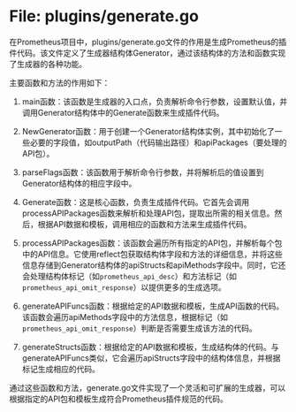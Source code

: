 # File: plugins/generate.go

在Prometheus项目中，plugins/generate.go文件的作用是生成Prometheus的插件代码。该文件定义了生成器结构体Generator，通过该结构体的方法和函数实现了生成器的各种功能。

主要函数和方法的作用如下：

1. main函数：该函数是生成器的入口点，负责解析命令行参数，设置默认值，并调用Generator结构体中的Generate函数来生成插件代码。

2. NewGenerator函数：用于创建一个Generator结构体实例，其中初始化了一些必要的字段值，如outputPath（代码输出路径）和apiPackages（要处理的API包）。

3. parseFlags函数：该函数用于解析命令行参数，并将解析后的值设置到Generator结构体的相应字段中。

4. Generate函数：这是核心函数，负责生成插件代码。它首先会调用processAPIPackages函数来解析和处理API包，提取出所需的相关信息。然后，根据API数据和模板，调用相应的函数和方法来生成插件代码。

5. processAPIPackages函数：该函数会遍历所有指定的API包，并解析每个包中的API信息。它使用reflect包获取结构体字段和方法的详细信息，并将这些信息存储到Generator结构体的apiStructs和apiMethods字段中。同时，它还会处理结构体标记（如`prometheus_api_desc`）和方法标记（如`prometheus_api_omit_response`）以提供更多的生成选项。

6. generateAPIFuncs函数：根据给定的API数据和模板，生成API函数的代码。该函数会遍历apiMethods字段中的方法信息，根据标记（如`prometheus_api_omit_response`）判断是否需要生成该方法的代码。

7. generateStructs函数：根据给定的API数据和模板，生成结构体的代码。与generateAPIFuncs类似，它会遍历apiStructs字段中的结构体信息，并根据标记生成相应的代码。

通过这些函数和方法，generate.go文件实现了一个灵活和可扩展的生成器，可以根据指定的API包和模板生成符合Prometheus插件规范的代码。

